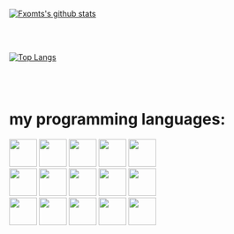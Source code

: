[![Fxomts's github stats](https://github-readme-stats.vercel.app/api?username=Fxomt-III)](https://github.com/anuraghazra/github-readme-stats)

<br><br>

[![Top Langs](https://github-readme-stats.vercel.app/api/top-langs/?username=Fxomt-III&layout=compact)](https://github.com/anuraghazra/github-readme-stats)

<br><br>


<h1><b>my programming languages:</b></h1>
<div>
<img src="https://cdn.jsdelivr.net/npm/programming-languages-logos/src/javascript/javascript.png" height="50">
<img src="https://cdn.jsdelivr.net/npm/programming-languages-logos/src/html/html.png" height="50">
<img src="https://cdn.jsdelivr.net/npm/programming-languages-logos/src/css/css.png" height="50">
<img src="https://cdn.jsdelivr.net/npm/programming-languages-logos/src/python/python.png" height="50">
<img src="https://cdn.jsdelivr.net/npm/programming-languages-logos/src/c/c.png" height="50">

<br/>

<img src="https://cdn.jsdelivr.net/npm/programming-languages-logos/src/cpp/cpp.png" height="50">
<img src="https://cdn.jsdelivr.net/npm/programming-languages-logos/src/csharp/csharp.png" height="50">
<img src="https://cdn.jsdelivr.net/npm/programming-languages-logos/src/java/java.png" height="50">
<img src="https://cdn.jsdelivr.net/npm/programming-languages-logos/src/lua/lua.png" height="50">
<img src="https://cdn.jsdelivr.net/npm/programming-languages-logos/src/go/go.png" height="50">
<br/>
<img src="https://cdn.jsdelivr.net/npm/programming-languages-logos/src/typescript/typescript.png" height="50">
<img src="https://cdn.jsdelivr.net/npm/programming-languages-logos/src/ruby/ruby.png" height="50">
<img src="https://cdn.jsdelivr.net/npm/programming-languages-logos/src/haskell/haskell.png" height="50">
<img src="https://cdn.jsdelivr.net/npm/programming-languages-logos/src/kotlin/kotlin.png" height="50">
<img src="https://nasm-tutorial.akash.website/img/nasm-logo.png" height="50">
</div>
